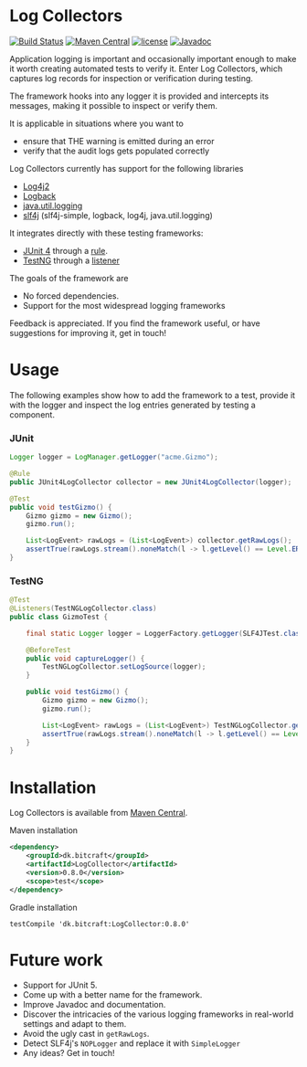 # Log Collectors

[![Build Status](https://travis-ci.org/haasted/TestLogCollectors.svg?branch=master)](https://travis-ci.org/haasted/TestLogCollectors)
[![Maven Central](https://maven-badges.herokuapp.com/maven-central/dk.bitcraft/LogCollector/badge.svg)](https://maven-badges.herokuapp.com/maven-central/dk.bitcraft/LogCollector)
[![license](https://img.shields.io/github/license/mashape/apistatus.svg)](https://github.com/haasted/TestLogCollectors/blob/master/LICENSE)
[![Javadoc](https://img.shields.io/badge/javadoc-OK-blue.svg)](https://javadoc.io/doc/dk.bitcraft/LogCollector/)

Application logging is important and occasionally important enough to make it worth creating automated tests to verify it. Enter Log Collectors, which captures log records for inspection or verification during testing. 

The framework hooks into any logger it is provided and intercepts its messages, making it possible to inspect or verify them.

It is applicable in situations where you want to
 - ensure that THE warning is emitted during an error 
 - verify that the audit logs gets populated correctly

Log Collectors currently has support for the following libraries
 - [Log4j2](https://logging.apache.org/log4j/2.x/)
 - [Logback](https://logback.qos.ch/)
 - [java.util.logging](https://docs.oracle.com/javase/8/docs/technotes/guides/logging/overview.html)
 - [slf4j](https://www.slf4j.org/) (slf4j-simple, logback, log4j, java.util.logging)

It integrates directly with these testing frameworks:
 - [JUnit 4](http://junit.org/junit4/) through a [rule](https://github.com/junit-team/junit4/wiki/Rules).
 - [TestNG](http://testng.org/) through a [listener](http://testng.org/doc/documentation-main.html#testng-listeners)

The goals of the framework are
 - No forced dependencies.
 - Support for the most widespread logging frameworks

Feedback is appreciated. If you find the framework useful, or have suggestions for improving it, get in touch!

# Usage

The following examples show how to add the framework to a test, provide it with the logger and inspect the log entries generated by testing a component.

### JUnit
```java
Logger logger = LogManager.getLogger("acme.Gizmo");

@Rule
public JUnit4LogCollector collector = new JUnit4LogCollector(logger);

@Test
public void testGizmo() {
    Gizmo gizmo = new Gizmo();
    gizmo.run();

    List<LogEvent> rawLogs = (List<LogEvent>) collector.getRawLogs();
    assertTrue(rawLogs.stream().noneMatch(l -> l.getLevel() == Level.ERROR));
}
```

### TestNG
```java
@Test
@Listeners(TestNGLogCollector.class)
public class GizmoTest {

    final static Logger logger = LoggerFactory.getLogger(SLF4JTest.class);

    @BeforeTest
    public void captureLogger() {
        TestNGLogCollector.setLogSource(logger);
    }

    public void testGizmo() {
        Gizmo gizmo = new Gizmo();
        gizmo.run();

        List<LogEvent> rawLogs = (List<LogEvent>) TestNGLogCollector.getRawLogs();
        assertTrue(rawLogs.stream().noneMatch(l -> l.getLevel() == Level.ERROR));
    }
}
```


# Installation

Log Collectors is available from [Maven Central](https://maven-badges.herokuapp.com/maven-central/dk.bitcraft/LogCollector).

Maven installation
```xml
<dependency>
    <groupId>dk.bitcraft</groupId>
    <artifactId>LogCollector</artifactId>
    <version>0.8.0</version>
    <scope>test</scope>
</dependency>
```

Gradle installation
```
testCompile 'dk.bitcraft:LogCollector:0.8.0'
```

# Future work

  - Support for JUnit 5.
  - Come up with a better name for the framework.
  - Improve Javadoc and documentation.
  - Discover the intricacies of the various logging frameworks in real-world settings and adapt to them.
  - Avoid the ugly cast in `getRawLogs`.
  - Detect SLF4j's `NOPLogger` and replace it with `SimpleLogger`
  - Any ideas? Get in touch!
